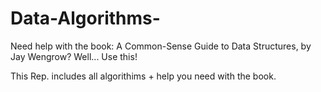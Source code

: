 # Data-Algorithms-
Need help with the book: A Common-Sense Guide to Data Structures, by Jay Wengrow? Well... Use this!

This Rep. includes all algorithims + help you need with the book.


